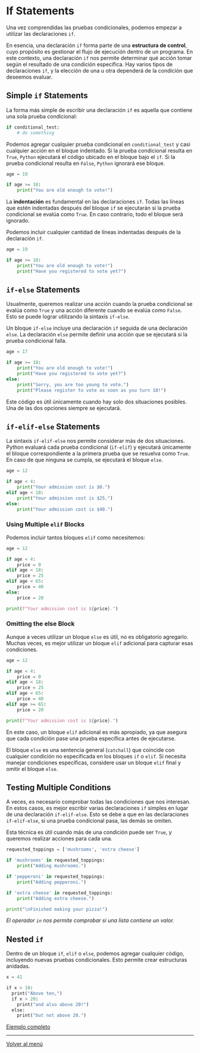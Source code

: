 # If Statements

Una vez comprendidas las pruebas condicionales, podemos empezar a utilizar las declaraciones `if`.

En esencia, una declaración `if` forma parte de una **estructura de control**, cuyo propósito es gestionar el flujo de ejecución dentro de un programa. En este contexto, una declaración `if` nos permite determinar qué acción tomar según el resultado de una condición específica. Hay varios tipos de declaraciones `if`, y la elección de una u otra dependerá de la condición que deseemos evaluar.

## Simple `if` Statements

La forma más simple de escribir una declaración `if` es aquella que contiene una sola prueba condicional:

```python
if conditional_test:
	# do something
```

Podemos agregar cualquier prueba condicional en `conditional_test` y casi cualquier acción en el bloque indentado. Si la prueba condicional resulta en `True`, `Python` ejecutará el código ubicado en el bloque bajo el `if`. Si la prueba condicional resulta en `False`, `Python` ignorará ese bloque.

```python
age = 19

if age >= 18:
	print("You are old enough to vote!")
```

La **indentación** es fundamental en las declaraciones `if`. Todas las líneas que estén indentadas después del bloque `if` se ejecutarán si la prueba condicional se evalúa como `True`. En caso contrario, todo el bloque será ignorado.

Podemos incluir cualquier cantidad de líneas indentadas después de la declaración `if`.

```python
age = 19

if age >= 18:
	print("You are old enough to vote!")
	print("Have you registered to vote yet?")
```

## `if-else` Statements

Usualmente, queremos realizar una acción cuando la prueba condicional se evalúa como `True` y una acción diferente cuando se evalúa como `False`. Esto se puede lograr utilizando la sintaxis `if-else`.

Un bloque `if-else` incluye una declaración `if` seguida de una declaración `else`. La declaración `else` permite definir una acción que se ejecutará si la prueba condicional falla.

```python
age = 17

if age >= 18:
	print("You are old enough to vote!")
	print("Have you registered to vote yet?")
else:
	print("Sorry, you are too young to vote.")
	print("Please register to vote as soon as you turn 18!")
```

Este código es útil únicamente cuando hay solo dos situaciones posibles. Una de las dos opciones siempre se ejecutará.

## `if-elif-else` Statements

La sintaxis `if-elif-else` nos permite considerar más de dos situaciones. Python evaluará cada prueba condicional (`if-elif`) y ejecutará únicamente el bloque correspondiente a la primera prueba que se resuelva como `True`. En caso de que ninguna se cumpla, se ejecutará el bloque `else`.

```python
age = 12

if age < 4:
	print("Your admission cost is $0.")
elif age < 18:
	print("Your admission cost is $25.")
else:
	print("Your admission cost is $40.")
```

### Using Multiple `elif` Blocks

Podemos incluir tantos bloques `elif` como necesitemos:

```python
age = 12

if age < 4:
	price = 0
elif age < 18:
	price = 25
elif age < 65:
	price = 40
else:
	price = 20

print(f"Your admission cost is ${price}.")
```

### Omitting the else Block

Aunque a veces utilizar un bloque `else` es útil, no es obligatorio agregarlo. Muchas veces, es mejor utilizar un bloque `elif` adicional para capturar esas condiciones.

```python
age = 12

if age < 4:
	price = 0
elif age < 18:
	price = 25
elif age < 65:
	price = 40
elif age >= 65:
	price = 20

print(f"Your admission cost is ${price}.")
```

En este caso, un bloque `elif` adicional es más apropiado, ya que asegura que cada condición pase una prueba específica antes de ejecutarse.

El bloque `else` es una sentencia general (`catchall`) que coincide con cualquier condición no especificada en los bloques `if` o `elif`. Si necesita manejar condiciones específicas, considere usar un bloque `elif` final y omitir el bloque `else`.

## Testing Multiple Conditions

A veces, es necesario comprobar todas las condiciones que nos interesan. En estos casos, es mejor escribir varias declaraciones `if` simples en lugar de una declaración `if-elif-else`. Esto se debe a que en las declaraciones `if-elif-else`, si una prueba condicional pasa, las demás se omiten.

Esta técnica es útil cuando más de una condición puede ser `True`, y queremos realizar acciones para cada una.

```python
requested_toppings = ['mushrooms', 'extra cheese']

if 'mushrooms' in requested_toppings:
	print("Adding mushrooms.")

if 'pepperoni' in requested_toppings:
	print("Adding pepperoni.")

if 'extra cheese' in requested_toppings:
	print("Adding extra cheese.")

print("\nFinished making your pizza!")
```

_El operador `in` nos permite comprobar si una lista contiene un valor._

## Nested `if`

Dentro de un bloque `if`, `elif` o `else`, podemos agregar cualquier código, incluyendo nuevas pruebas condicionales. Esto permite crear estructuras anidadas.

```python
x = 41

if x > 10:
  print("Above ten,")
  if x > 20:
    print("and also above 20!")
  else:
    print("but not above 20.")
```

[Ejemplo completo](./xx-example-codes/0.6.1-if-statements.py)

---

[Volver al menú](./0.0-Learn-the-basics.md)
